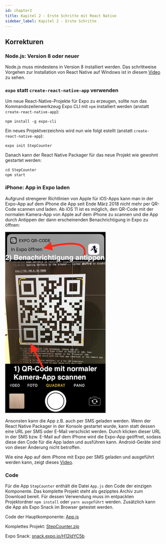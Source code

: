 ```yaml
---
id: chapter2
title: Kapitel 2 - Erste Schritte mit React Native
sidebar_label: Kapitel 2 - Erste Schritte
---
```


## Korrekturen

### Node.js: Version 8 oder neuer

Node.js muss mindestens in Version 8 installiert werden. Das schrittweise Vorgehen zur Installation von React Native auf Windows ist in diesem [Video](https://youtu.be/v4zmZV2uOkY) zu sehen.

### `expo` statt `create-react-native-app` verwenden

Um neue React-Native-Projekte für Expo zu erzeugen, sollte nun das
Kommandozeilenwerkzeug Expo CLI mit `npm` installiert werden (anstatt
`create-react-native-app`):

```
npm install -g expo-cli
```

Ein neues Projektverzeichnis wird nun wie folgt estellt (anstatt
`create-react-native-app`):

```
expo init StepCounter
```

Danach kann der React Native Packager für das neue Projekt wie gewohnt gestartet
werden:

```
cd StepCounter
npm start
``` 

### iPhone: App in Expo laden

Aufgrund strengerer Richtlinien von Apple für iOS-Apps kann man in der Expo-App auf dem iPhone die App seit Ende März 2018 nicht mehr per QR-Code scannen und laden. Ab iOS 11 ist es möglich, den QR-Code mit der normalen Kamera-App von Apple auf dem iPhone zu scannen und die App durch Antippen der dann erscheinenden Benachrichtigung in Expo zu öffnen:   

![](/react-native-buch/img/Expo-iPhone.png)

Ansonsten kann die App z.B. auch per SMS geladen werden. Wenn der React Native Packager in der Konsole gestartet wurde, kann statt dessen eine URL per SMS oder E-Mail verschickt werden. Durch klicken dieser URL in der SMS bzw. E-Mail auf dem iPhone wird die Expo-App geöffnet, sodass diese den Code für die App laden und ausführen kann. Android-Geräte sind von dieser Änderung nicht betroffen.

Wie eine App auf dem iPhone mit Expo per SMS geladen und ausgeführt werden kann, zeigt dieses [Video](https://youtu.be/w76_znaypW0).

### Code

Für die App `StepCounter` enthält die Datei `App.js` den Code der einzigen Komponente. Das komplette Projekt steht als gezipptes Archiv zum Download bereit. Für dessen Verwendung muss im entpackten Projektordner `npm install` oder `yarn ausgeführt` werden. Zusätzlich kann die App als Expo Snack im Browser getestet werden.

Code der Hauptkomponente: [App.js](assets/chapter2/App.js)

Komplettes Projekt: [StepCounter.zip](assets/chapter2/StepCounter.zip)

Expo Snack: [snack.expo.io/H12IdYC5b](https://snack.expo.io/H12IdYC5b)

